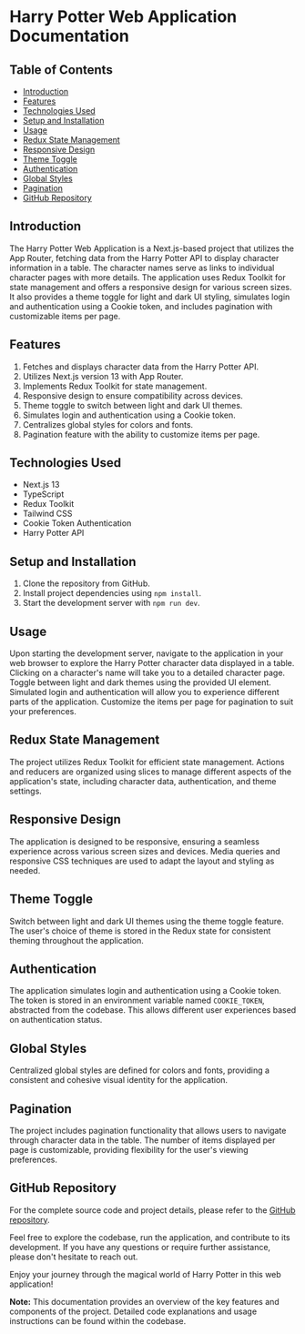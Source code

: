 # Harry Potter Web Application Documentation

## Table of Contents

- [Introduction](#introduction)
- [Features](#features)
- [Technologies Used](#technologies-used)
- [Setup and Installation](#setup-and-installation)
- [Usage](#usage)
- [Redux State Management](#redux-state-management)
- [Responsive Design](#responsive-design)
- [Theme Toggle](#theme-toggle)
- [Authentication](#authentication)
- [Global Styles](#global-styles)
- [Pagination](#pagination)
- [GitHub Repository](#github-repository)

## Introduction

The Harry Potter Web Application is a Next.js-based project that utilizes the App Router, fetching data from the Harry Potter API to display character information in a table. The character names serve as links to individual character pages with more details. The application uses Redux Toolkit for state management and offers a responsive design for various screen sizes. It also provides a theme toggle for light and dark UI styling, simulates login and authentication using a Cookie token, and includes pagination with customizable items per page.

## Features

1. Fetches and displays character data from the Harry Potter API.
2. Utilizes Next.js version 13 with App Router.
3. Implements Redux Toolkit for state management.
4. Responsive design to ensure compatibility across devices.
5. Theme toggle to switch between light and dark UI themes.
6. Simulates login and authentication using a Cookie token.
7. Centralizes global styles for colors and fonts.
8. Pagination feature with the ability to customize items per page.

## Technologies Used

- Next.js 13
- TypeScript
- Redux Toolkit
- Tailwind CSS
- Cookie Token Authentication
- Harry Potter API

## Setup and Installation

1. Clone the repository from GitHub.
2. Install project dependencies using `npm install`.
3. Start the development server with `npm run dev`.

## Usage

Upon starting the development server, navigate to the application in your web browser to explore the Harry Potter character data displayed in a table. Clicking on a character's name will take you to a detailed character page. Toggle between light and dark themes using the provided UI element. Simulated login and authentication will allow you to experience different parts of the application. Customize the items per page for pagination to suit your preferences.

## Redux State Management

The project utilizes Redux Toolkit for efficient state management. Actions and reducers are organized using slices to manage different aspects of the application's state, including character data, authentication, and theme settings.

## Responsive Design

The application is designed to be responsive, ensuring a seamless experience across various screen sizes and devices. Media queries and responsive CSS techniques are used to adapt the layout and styling as needed.

## Theme Toggle

Switch between light and dark UI themes using the theme toggle feature. The user's choice of theme is stored in the Redux state for consistent theming throughout the application.

## Authentication

The application simulates login and authentication using a Cookie token. The token is stored in an environment variable named `COOKIE_TOKEN`, abstracted from the codebase. This allows different user experiences based on authentication status.

## Global Styles

Centralized global styles are defined for colors and fonts, providing a consistent and cohesive visual identity for the application.

## Pagination

The project includes pagination functionality that allows users to navigate through character data in the table. The number of items displayed per page is customizable, providing flexibility for the user's viewing preferences.

## GitHub Repository

For the complete source code and project details, please refer to the [GitHub repository](https://github.com/kiptanuiBoaz/harry-potter.git).

Feel free to explore the codebase, run the application, and contribute to its development. If you have any questions or require further assistance, please don't hesitate to reach out.

Enjoy your journey through the magical world of Harry Potter in this web application!

**Note:** This documentation provides an overview of the key features and components of the project. Detailed code explanations and usage instructions can be found within the codebase.
